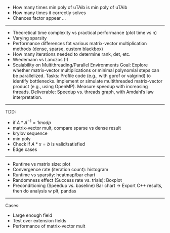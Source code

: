 - How many times min poly of uTAib is min poly of uTAib
- How many times it correctly solves
- Chances factor appear ...
---
- Theoretical time complexity vs practical performance (plot time vs n)
- Varying sparsity
- Performance differences fot various matrix-vector multiplication methods (dense, sparse, custom blackbox)
- How many iterations needed to determine rank, det, etc. 
- Wiedemann vs Lanczos (!)
- Scalability on Multithreading/Parallel Environments
    Goal: Explore whether matrix-vector multiplications or minimal polynomial steps can be parallelized.
    Tasks:
    Profile code (e.g., with gprof or valgrind) to identify bottlenecks.
    Implement or simulate multithreaded matrix-vector product (e.g., using OpenMP).
    Measure speedup with increasing threads.
    Deliverable:
    Speedup vs. threads graph, with Amdahl’s law interpretation.
---
TDD: 
- if $A*A^{-1} = 1 mod p$ 
- matrix-vector mult, compare sparse vs dense result
- krylov sequence
- min poly
- Check if $A*x = b$ is valid/satisfied
- Edge cases
---

- Runtime vs matrix size: plot
- Convergence rate (iteration count): histogram
- Runtime vs sparsity: heatmap/bar chart
- Randomness effect	(Success rate vs. trials): Boxplot
- Preconditioning (Speedup vs. baseline) Bar chart
-> Export C++ results, then do analysis w plt, pandas
---
Cases: 
- Large enough field
- Test over extension fields
- Performance of matrix-vector mult